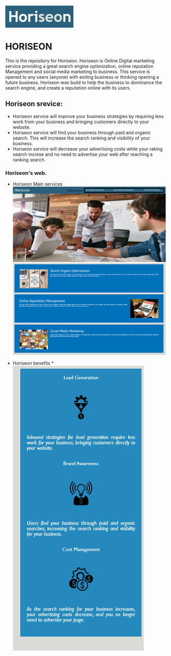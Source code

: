 ![Horiseon](https://github.com/Koffidanh/Horiseon/blob/main/assets/images/logos.png)
# HORISEON  
This is the repository for Horiseon. Horiseon is Online Digital marketing service providing a great search engine optimization, online reputation Management and social media marketing to business. This service is opened to any users (anyone) with exiting business or thinking opening a future business.
Horiseon was build to help the business to dominance the search engine, and create a reputation online with its users.
## Horiseon srevice:
 * Horiseon service will improve your business strategies by requiring less work from your business and bringing customers directly to your website.
 * Horiseon service will find your business through paid and organic search. This will increase the search ranking and visibility of your business.
 * Horiseon service will decrease your advertising costs while your raking search increse and no need to advertise your web after reaching a ranking search.

### Horiseon's web.
* Horiseon Main services
![Horiseon](https://github.com/Koffidanh/Horiseon/blob/main/assets/images/horiseonmain.png)
![Horiseon](https://github.com/Koffidanh/Horiseon/blob/main/assets/images/services.png)

* Horiseon benefits
*![Horiseon](https://github.com/Koffidanh/Horiseon/blob/main/assets/images/benefits.png)